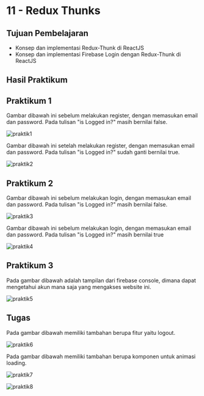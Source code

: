 # 11 - Redux Thunks

## Tujuan Pembelajaran
- Konsep dan implementasi Redux-Thunk di ReactJS
- Konsep dan implementasi Firebase Login dengan Redux-Thunk di ReactJS

## Hasil Praktikum
## Praktikum 1

Gambar dibawah ini sebelum melakukan register, dengan memasukan email dan password. Pada tulisan "is Logged in?" masih bernilai false.

![praktik1](img/Hasil9-1.png)

Gambar dibawah ini setelah melakukan register, dengan memasukan email dan password. Pada tulisan "is Logged in?" sudah ganti bernilai true.

![praktik2](img/Hasil9-2.png)

## Praktikum 2

Gambar dibawah ini sebelum melakukan login, dengan memasukan email dan password. Pada tulisan "is Logged in?" masih bernilai false.

![praktik3](img/Hasil9-3.png)

Gambar dibawah ini sebelum melakukan login, dengan memasukan email dan password. Pada tulisan "is Logged in?" masih bernilai true

![praktik4](img/Hasil9-4.png)

## Praktikum 3

Pada gambar dibawah adalah tampilan dari firebase console, dimana dapat mengetahui akun mana saja yang mengakses website ini.

![praktik5](img/Hasil9-5.png)


## Tugas

Pada gambar dibawah memiliki tambahan berupa fitur yaitu logout.

![praktik6](img/Hasil9-6.png)

Pada gambar dibawah memiliki tambahan berupa komponen untuk animasi loading.

![praktik7](img/Hasil9-7.png)

![praktik8](img/Hasil9-8.png)

